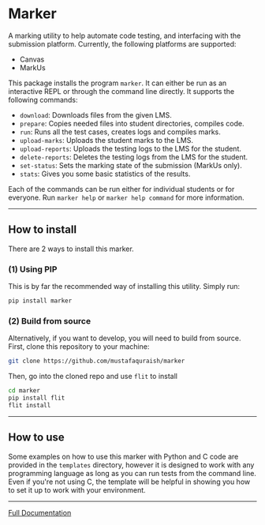 # Marker

A marking utility to help automate code testing, and interfacing with the submission platform. Currently, the following platforms are supported:

- Canvas
- MarkUs


This package installs the program `marker`. It can either be run as an interactive REPL or through the command line directly. It supports the following commands:

- `download`: Downloads files from the given LMS.
- `prepare`: Copies needed files into student directories, compiles code.
- `run`: Runs all the test cases, creates logs and compiles marks.
- `upload-marks`: Uploads the student marks to the LMS.
- `upload-reports`: Uploads the testing logs to the LMS for the student.
- `delete-reports`: Deletes the testing logs from the LMS for the student.
- `set-status`: Sets the marking state of the submission (MarkUs only).
- `stats`: Gives you some basic statistics of the results.

Each of the commands can be run either for individual students or for everyone. Run `marker help` or `marker help command` for more information.

---

## How to install

There are 2 ways to install this marker. 

### (1) Using PIP
This is by far the recommended way of installing this utility. Simply run:
```bash
pip install marker
```

### (2) Build from source

Alternatively, if you want to develop, you will need to build from source. First, clone this repository to your machine:

```bash
git clone https://github.com/mustafaquraish/marker
```

Then, go into the cloned repo and use `flit` to install
```bash
cd marker
pip install flit
flit install
```

---

## How to use

Some examples on how to use this marker with Python and C code are provided
in the `templates` directory, however it is designed to work with any programming
language as long as you can run tests from the command line. Even if you're not
using C, the template will be helpful in showing you how to set it up to work
with your environment.

---

[Full Documentation](https://marker-docs.readthedocs.io/en/latest/)

